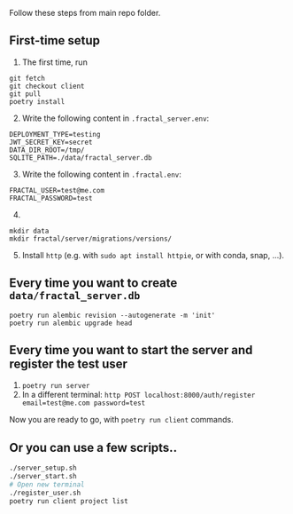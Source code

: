 Follow these steps from main repo folder.


## First-time setup

1. The first time, run
```
git fetch
git checkout client
git pull
poetry install
```

2. Write the following content in `.fractal_server.env`:
```
DEPLOYMENT_TYPE=testing
JWT_SECRET_KEY=secret
DATA_DIR_ROOT=/tmp/
SQLITE_PATH=./data/fractal_server.db
```

3. Write the following content in `.fractal.env`:
```
FRACTAL_USER=test@me.com
FRACTAL_PASSWORD=test
```

4.
```
mkdir data
mkdir fractal/server/migrations/versions/
```

5. Install `http` (e.g. with `sudo apt install httpie`, or with conda, snap, ...).

## Every time you want to create `data/fractal_server.db`

```
poetry run alembic revision --autogenerate -m 'init'
poetry run alembic upgrade head
```

## Every time you want to start the server and register the test user

1. `poetry run server`
2. In a different terminal: `http POST localhost:8000/auth/register email=test@me.com password=test`


Now you are ready to go, with `poetry run client` commands.

## Or you can use a few scripts..

```bash
./server_setup.sh
./server_start.sh
# Open new terminal
./register_user.sh
poetry run client project list
```
